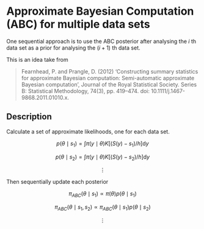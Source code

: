# Approximate Bayesian Computation (ABC) for multiple data sets

One sequential approach is to use the ABC posterior after analysing the $i$ th data set as a prior for analysing the $(i+1)$ th data set.

This is an idea take from

> Fearnhead, P. and Prangle, D. (2012) ‘Constructing summary statistics for approximate Bayesian computation: Semi-automatic approximate Bayesian computation’, Journal of the Royal Statistical Society. Series B: Statistical Methodology, 74(3), pp. 419–474. doi: 10.1111/j.1467-9868.2011.01010.x.

## Description

Calculate a set of approximate likelihoods, one for each data set.

$$
p(\theta \mid s_1) = \int \pi(y \mid \theta) K[(S(y) - s_1)/h] \mbox{d}y
$$

$$
p(\theta \mid s_2) = \int \pi(y \mid \theta) K[(S(y) - s_2)/h] \mbox{d}y
$$

$$
\vdots
$$

Then sequentially update each posterior

$$
\pi_{ABC}(\theta \mid s_1) \propto \pi(\theta) p(\theta \mid s_1)
$$

$$
\pi_{ABC}(\theta \mid s_1, s_2) \propto \pi_{ABC}(\theta \mid s_1) p(\theta \mid s_2)
$$

$$
\vdots
$$
